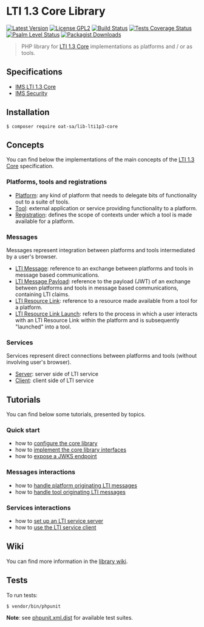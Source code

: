 # LTI 1.3 Core Library

[![Latest Version](https://img.shields.io/github/tag/oat-sa/lib-lti1p3-core.svg?style=flat&label=release)](https://github.com/oat-sa/lib-lti1p3-core/tags)
[![License GPL2](http://img.shields.io/badge/licence-GPL%202.0-blue.svg)](http://www.gnu.org/licenses/gpl-2.0.html)
[![Build Status](https://github.com/oat-sa/lib-lti1p3-core/actions/workflows/build.yaml/badge.svg?branch=master)](https://github.com/oat-sa/lib-lti1p3-core/actions)
[![Tests Coverage Status](https://coveralls.io/repos/github/oat-sa/lib-lti1p3-core/badge.svg?branch=master)](https://coveralls.io/github/oat-sa/lib-lti1p3-core?branch=master)
[![Psalm Level Status](https://shepherd.dev/github/oat-sa/lib-lti1p3-core/level.svg)](https://shepherd.dev/github/oat-sa/lib-lti1p3-core)
[![Packagist Downloads](http://img.shields.io/packagist/dt/oat-sa/lib-lti1p3-core.svg)](https://packagist.org/packages/oat-sa/lib-lti1p3-core)

> PHP library for [LTI 1.3 Core](http://www.imsglobal.org/spec/lti/v1p3) implementations as platforms and / or as tools.

## Specifications

- [IMS LTI 1.3 Core](http://www.imsglobal.org/spec/lti/v1p3)
- [IMS Security](https://www.imsglobal.org/spec/security/v1p0)

## Installation

```console
$ composer require oat-sa/lib-lti1p3-core
```

## Concepts

You can find below the implementations of the main concepts of the [LTI 1.3 Core](http://www.imsglobal.org/spec/lti/v1p3) specification.

###  Platforms, tools and registrations

- [Platform](https://github.com/oat-sa/lib-lti1p3-core/blob/master/src/Platform/PlatformInterface.php): any kind of platform that needs to delegate bits of functionality out to a suite of tools.
- [Tool](https://github.com/oat-sa/lib-lti1p3-core/blob/master/src/Tool/ToolInterface.php): external application or service providing functionality to a platform.
- [Registration](https://github.com/oat-sa/lib-lti1p3-core/blob/master/src/Registration/RegistrationInterface.php): defines the scope of contexts under which a tool is made available for a platform.

### Messages

Messages represent integration between platforms and tools intermediated by a user's browser.

- [LTI Message](https://github.com/oat-sa/lib-lti1p3-core/blob/master/src/Message/LtiMessageInterface.php): reference to an exchange between platforms and tools in message based communications.
- [LTI Message Payload](https://github.com/oat-sa/lib-lti1p3-core/blob/master/src/Message/Payload/LtiMessagePayloadInterface.php): reference to the payload (JWT) of an exchange between platforms and tools in message based communications, containing LTI claims.
- [LTI Resource Link](https://github.com/oat-sa/lib-lti1p3-core/blob/master/src/Resource/LtiResourceLink/LtiResourceLinkInterface.php): reference to a resource made available from a tool for a platform.
- [LTI Resource Link Launch](https://github.com/oat-sa/lib-lti1p3-core/blob/master/src/Message/Launch/Builder/LtiResourceLinkLaunchRequestBuilder.php): refers to the process in which a user interacts with an LTI Resource Link within the platform and is subsequently "launched" into a tool.

### Services

Services represent direct connections between platforms and tools (without involving user's browser).

- [Server](https://github.com/oat-sa/lib-lti1p3-core/blob/master/src/Service/Server): server side of LTI service
- [Client](https://github.com/oat-sa/lib-lti1p3-core/blob/master/src/Service/Client): client side of LTI service

## Tutorials

You can find below some tutorials, presented by topics.

### Quick start

- how to [configure the core library](doc/quickstart/configuration.md)
- how to [implement the core library interfaces](doc/quickstart/interfaces.md)
- how to [expose a JWKS endpoint](doc/quickstart/jwks.md)

### Messages interactions

- how to [handle platform originating LTI messages](doc/message/platform-originating-messages.md)
- how to [handle tool originating LTI messages](doc/message/tool-originating-messages.md)

### Services interactions

- how to [set up an LTI service server](doc/service/service-server.md)
- how to [use the LTI service client](doc/service/service-client.md)

## Wiki

You can find more information in the [library wiki](https://github.com/oat-sa/lib-lti1p3-core/wiki). 

## Tests

To run tests:

```console
$ vendor/bin/phpunit
```
**Note**: see [phpunit.xml.dist](https://github.com/oat-sa/lib-lti1p3-core/blob/master/phpunit.xml.dist) for available test suites.